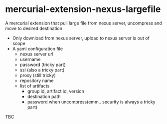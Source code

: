 # mercurial-extension-nexus-largefile
A mercurial extension that pull large file from nexus server, uncompress and move to desired destination

- Only download from nexus server, upload to nexus server is out of scope
- A yaml configuration file
  - nexus server url
  - username
  - password (tricky part)
  - ssl (also a tricky part)
  - proxy (still tricky)
  - repository name
  - list of artifacts
    - group id, artifact id, version
    - destination path
    - password when uncompress(emm.. security is always a tricky part)
   
TBC
